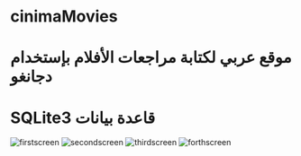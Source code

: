 # cinimaMovies

#                                                                     موقع عربي لكتابة مراجعات الأفلام بإستخدام دجانغو
#                                                                               SQLite3  قاعدة بيانات 

![firstscreen](https://user-images.githubusercontent.com/34989881/90559102-6a6f1000-e19d-11ea-8334-4767291b7129.jpg)
![secondscreen](https://user-images.githubusercontent.com/34989881/90559108-6c38d380-e19d-11ea-975e-ae11f41a115c.jpg)
![thirdscreen](https://user-images.githubusercontent.com/34989881/90559113-6cd16a00-e19d-11ea-9192-654159aeab30.jpg)
![forthscreen](https://user-images.githubusercontent.com/34989881/90559117-6d6a0080-e19d-11ea-97f9-4257d304d1fc.jpg)
